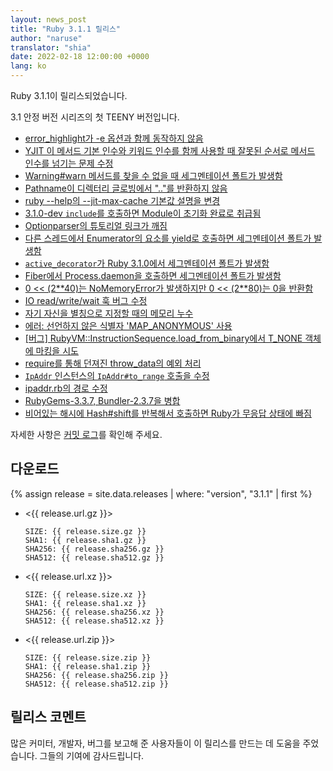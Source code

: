 ```yaml
---
layout: news_post
title: "Ruby 3.1.1 릴리스"
author: "naruse"
translator: "shia"
date: 2022-02-18 12:00:00 +0000
lang: ko
---
```


Ruby 3.1.1이 릴리스되었습니다.

3.1 안정 버전 시리즈의 첫 TEENY 버전입니다.

* [error_highlight가 -e 옵션과 함께 동작하지 않음](https://bugs.ruby-lang.org/issues/18434)
* [YJIT 이 메서드 기본 인수와 키워드 인수를 함께 사용할 때 잘못된 순서로 메서드 인수를 넘기는 문제 수정](https://bugs.ruby-lang.org/issues/18453)
* [Warning#warn 메서드를 찾을 수 없을 때 세그멘테이션 폴트가 발생함](https://bugs.ruby-lang.org/issues/18458)
* [Pathname이 디렉터리 글로빙에서 ".."를 반환하지 않음](https://bugs.ruby-lang.org/issues/18436)
* [ruby --help의 --jit-max-cache 기본값 설명을 변경](https://bugs.ruby-lang.org/issues/18469)
* [3.1.0-dev `include`를 호출하면 Module이 초기화 완료로 취급됨](https://bugs.ruby-lang.org/issues/18292)
* [Optionparser의 튜토리얼 링크가 깨짐](https://bugs.ruby-lang.org/issues/18468)
* [다른 스레드에서 Enumerator의 요소를 yield로 호출하면 세그멘테이션 폴트가 발생함](https://bugs.ruby-lang.org/issues/18475)
* [`active_decorator`가 Ruby 3.1.0에서 세그멘테이션 폴트가 발생함](https://bugs.ruby-lang.org/issues/18489)
* [Fiber에서 Process.daemon을 호출하면 세그멘테이션 폴트가 발생함](https://bugs.ruby-lang.org/issues/18497)
* [0 << (2\*\*40)는 NoMemoryError가 발생하지만 0 << (2\*\*80)는 0을 반환함](https://bugs.ruby-lang.org/issues/18517)
* [IO read/write/wait 훅 버그 수정](https://bugs.ruby-lang.org/issues/18443)
* [자기 자신을 별칭으로 지정할 때의 메모리 누수](https://bugs.ruby-lang.org/issues/18516)
* [에러: 선언하지 않은 식별자 'MAP_ANONYMOUS' 사용](https://bugs.ruby-lang.org/issues/18556)
* [\[버그\] RubyVM::InstructionSequence.load_from_binary에서 T_NONE 객체에 마킹을 시도](https://bugs.ruby-lang.org/issues/18501)
* [require를 통해 던져진 throw_data의 예외 처리](https://bugs.ruby-lang.org/issues/18562)
* [`IpAddr` 인스턴스의 `IpAddr#to_range` 호출을 수정](https://bugs.ruby-lang.org/issues/18570)
* [ipaddr.rb의 경로 수정](https://github.com/ruby/ruby/pull/5533)
* [RubyGems-3.3.7, Bundler-2.3.7을 병합](https://github.com/ruby/ruby/pull/5543)
* [비어있는 해시에 Hash#shift를 반복해서 호출하면 Ruby가 무응답 상태에 빠짐](https://bugs.ruby-lang.org/issues/18578)

자세한 사항은 [커밋 로그](https://github.com/ruby/ruby/compare/v3_1_0...v3_1_1)를 확인해 주세요.

## 다운로드

{% assign release = site.data.releases | where: "version", "3.1.1" | first %}

* <{{ release.url.gz }}>

      SIZE: {{ release.size.gz }}
      SHA1: {{ release.sha1.gz }}
      SHA256: {{ release.sha256.gz }}
      SHA512: {{ release.sha512.gz }}

* <{{ release.url.xz }}>

      SIZE: {{ release.size.xz }}
      SHA1: {{ release.sha1.xz }}
      SHA256: {{ release.sha256.xz }}
      SHA512: {{ release.sha512.xz }}

* <{{ release.url.zip }}>

      SIZE: {{ release.size.zip }}
      SHA1: {{ release.sha1.zip }}
      SHA256: {{ release.sha256.zip }}
      SHA512: {{ release.sha512.zip }}

## 릴리스 코멘트

많은 커미터, 개발자, 버그를 보고해 준 사용자들이 이 릴리스를 만드는 데 도움을 주었습니다.
그들의 기여에 감사드립니다.
